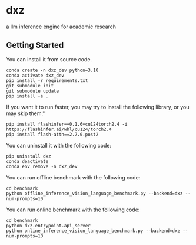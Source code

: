 # dxz
a llm inference engine for academic research

## Getting Started

You can install it from source code.
```
conda create -n dxz_dev python=3.10
conda activate dxz_dev
pip install -r requirements.txt
git submodule init
git submodule update
pip install -e .
```

If you want it to run faster, you may try to install the following library, or you may skip them."
```
pip install flashinfer==0.1.6+cu124torch2.4 -i https://flashinfer.ai/whl/cu124/torch2.4
pip install flash-attn==2.7.0.post2
```

You can uninstall it with the following code:
```
pip uninstall dxz
conda deactivate
conda env remove -n dxz_dev
```

You can run offline benchmark with the following code:
```
cd benchmark
python offline_inference_vision_language_benchmark.py --backend=dxz --num-prompts=10
```

You can run online benchmark with the following code:
```
cd benchmark
python dxz.entrypoint.api_server
python online_inference_vision_language_benchmark.py --backend=dxz --num-prompts=10
```